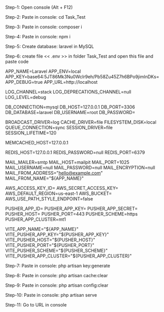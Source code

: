 Step-1:
Open console (Alt + F12)

Step-2:
Paste in console: cd Task_Test

Step-3:
Paste in console: composer i

Step-4:
Paste in console: npm i


Step-5:
Create database: laravel in MySQL

Step-6:
create file << .env >> in folder Task_Test and open this file and  paste code

APP_NAME=Laravel
APP_ENV=local
APP_KEY=base64:5JT86Mk3Nu0WcIr9eh/Pb58Zu45Z7h6BPo9jimlnDKs=
APP_DEBUG=true
APP_URL=http://localhost

LOG_CHANNEL=stack
LOG_DEPRECATIONS_CHANNEL=null
LOG_LEVEL=debug

DB_CONNECTION=mysql
DB_HOST=127.0.0.1
DB_PORT=3306
DB_DATABASE=laravel
DB_USERNAME=root
DB_PASSWORD=

BROADCAST_DRIVER=log
CACHE_DRIVER=file
FILESYSTEM_DISK=local
QUEUE_CONNECTION=sync
SESSION_DRIVER=file
SESSION_LIFETIME=120

MEMCACHED_HOST=127.0.0.1

REDIS_HOST=127.0.0.1
REDIS_PASSWORD=null
REDIS_PORT=6379

MAIL_MAILER=smtp
MAIL_HOST=mailpit
MAIL_PORT=1025
MAIL_USERNAME=null
MAIL_PASSWORD=null
MAIL_ENCRYPTION=null
MAIL_FROM_ADDRESS="hello@example.com"
MAIL_FROM_NAME="${APP_NAME}"

AWS_ACCESS_KEY_ID=
AWS_SECRET_ACCESS_KEY=
AWS_DEFAULT_REGION=us-east-1
AWS_BUCKET=
AWS_USE_PATH_STYLE_ENDPOINT=false

PUSHER_APP_ID=
PUSHER_APP_KEY=
PUSHER_APP_SECRET=
PUSHER_HOST=
PUSHER_PORT=443
PUSHER_SCHEME=https
PUSHER_APP_CLUSTER=mt1

VITE_APP_NAME="${APP_NAME}"
VITE_PUSHER_APP_KEY="${PUSHER_APP_KEY}"
VITE_PUSHER_HOST="${PUSHER_HOST}"
VITE_PUSHER_PORT="${PUSHER_PORT}"
VITE_PUSHER_SCHEME="${PUSHER_SCHEME}"
VITE_PUSHER_APP_CLUSTER="${PUSHER_APP_CLUSTER}"

Step-7:
Paste in console: php artisan key:generate

Step-8:
Paste in console: php artisan cache:clear

Step-9:
Paste in console: php artisan config:clear

Step-10:
Paste in console: php artisan serve

Step-11:
Go to URL in console







